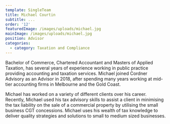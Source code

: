 ```yaml
---
template: SingleTeam
title: Michael Courtin
subtitle: ...
order: '12'
featuredImage: /images/uploads/michael.jpg
mainImage: /images/uploads/michael.jpg
position: Advisor
categories:
  - category: Taxation and Compliance
---
```

Bachelor of Commerce, Chartered Accountant and Masters of Applied Taxation, has several years of experience working in public practice providing accounting and taxation services. Michael joined Cordner Advisory as an Advisor in 2018, after spending many years working at mid-tier accounting firms in Melbourne and the Gold Coast. 

Michael has worked on a variety of different clients over his career. Recently, Michael used his tax advisory skills to assist a client in minimising the tax liability on the sale of a commercial property by utilising the small business CGT concessions. Michael uses his wealth of tax knowledge to deliver quality strategies and solutions to small to medium sized businesses.
